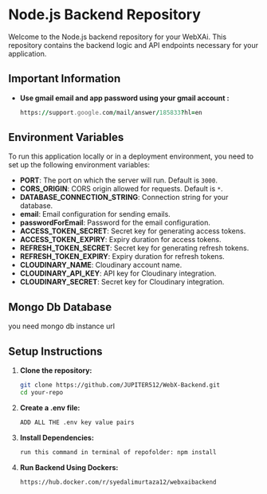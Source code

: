 # Node.js Backend Repository

Welcome to the Node.js backend repository for your WebXAi. This repository contains the backend logic and API endpoints necessary for your application.

## Important Information

- **Use gmail email and app password using your gmail account :**
  ```for more information check this
  https://support.google.com/mail/answer/185833?hl=en

## Environment Variables

To run this application locally or in a deployment environment, you need to set up the following environment variables:

- **PORT**: The port on which the server will run. Default is `3000`.
- **CORS_ORIGIN**: CORS origin allowed for requests. Default is `*`.
- **DATABASE_CONNECTION_STRING**: Connection string for your database.
- **email**: Email configuration for sending emails.
- **passwordForEmail**: Password for the email configuration.
- **ACCESS_TOKEN_SECRET**: Secret key for generating access tokens.
- **ACCESS_TOKEN_EXPIRY**: Expiry duration for access tokens.
- **REFRESH_TOKEN_SECRET**: Secret key for generating refresh tokens.
- **REFRESH_TOKEN_EXPIRY**: Expiry duration for refresh tokens.
- **CLOUDINARY_NAME**: Cloudinary account name.
- **CLOUDINARY_API_KEY**: API key for Cloudinary integration.
- **CLOUDINARY_SECRET**: Secret key for Cloudinary integration.

## Mongo Db Database
   you need mongo db instance url

## Setup Instructions

1. **Clone the repository:**
   ```bash
   git clone https://github.com/JUPITER512/WebX-Backend.git
   cd your-repo
2. **Create a .env file:**
   ```bash
   ADD ALL THE .env key value pairs
3. **Install Dependencies:**
   ```bash
   run this command in terminal of repofolder: npm install
4. **Run Backend Using Dockers:**
   ```bash
   https://hub.docker.com/r/syedalimurtaza12/webxaibackend
